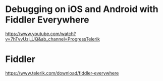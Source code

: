 # Debugging on iOS and Android with Fiddler Everywhere

https://www.youtube.com/watch?v=7hTvvUzj_UQ&ab_channel=ProgressTelerik

# Fiddler
https://www.telerik.com/download/fiddler-everywhere
